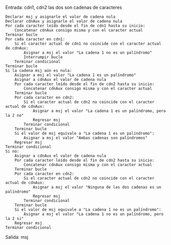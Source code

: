 Entrada: cdn1, cdn2 las dos son cadenas de caracteres

	Declarar msj y asignarle el valor de cadena nula
	Declarar cdnAux y asignarle el valor de cadena nula
	Por cada caracter leído desde el fin de cdn1 hasta su inicio:
		Concatenar cdnAux consigo misma y con el caracter actual
	Terminar bucle
	Por cada caracter en cdn1:
		Si el caracter actual de cdn1 no coincide con el caracter actual de cdnAux:
			Asignar a msj el valor "La cadena 1 no es un palíndromo"
			Interrumpir bucle
		Terminar condicional
	Terminar bucle
	Si la cadena msj aún es nula:
		Asignar a msj el valor "La cadena 1 es un palíndromo"
		Asignar a cdnAux el valor de cadena nula
		Por cada caracter leído desde el fin de cdn2 hasta su inicio:
			Concatenar cdnAux consigo misma y con el caracter actual
		Terminar bucle
		Por cada caracter en cdn2:
			Si el caracter actual de cdn2 no coincide con el caracter actual de cdnAux:
				Asignar a msj el valor "La cadena 1 es un palíndromo, pero la 2 no"
				Regresar msj
			Terminar condicional
		Terminar bucle
		Si el valor de msj equivale a "La cadena 1 es un palíndromo":
			Asignar a msj el valor "Ambas cadenas son palíndromos"
		Regresar msj
	Terminar condicional
	Si no:
		Asignar a cdnAux el valor de cadena nula
		Por cada caracter leído desde el fin de cdn2 hasta su inicio:
			Concatenar cdnAux consigo misma y con el caracter actual
		Terminar bucle
		Por cada caracter en cdn2:
			Si el caracter actual de cdn2 no coincide con el caracter actual de cdnAux:
				Asignar a msj el valor "Ninguna de las dos cadenas es un palíndromo"
				Regresar msj
			Terminar condicional
		Terminar bucle
		Si el valor de msj equivale a "La cadena 1 no es un palíndromo":
			Asignar a msj el valor "La cadena 1 no es un palíndromo, pero la 2 si"
		Regresar msj
	Terminar condicional

Salida: msj